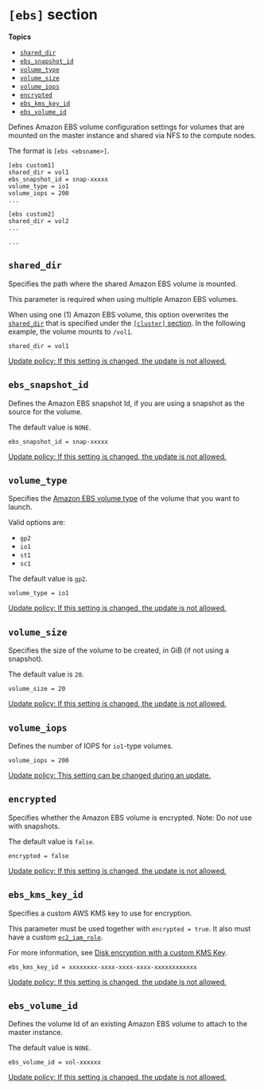 # `[ebs]` section<a name="ebs-section"></a>

**Topics**
+ [`shared_dir`](#ebs-shared-dir)
+ [`ebs_snapshot_id`](#ebs-snapshot-id)
+ [`volume_type`](#volume-type)
+ [`volume_size`](#volume-size)
+ [`volume_iops`](#volume-iops)
+ [`encrypted`](#encrypted)
+ [`ebs_kms_key_id`](#ebs-kms-key-id)
+ [`ebs_volume_id`](#ebs-volume-id)

Defines Amazon EBS volume configuration settings for volumes that are mounted on the master instance and shared via NFS to the compute nodes\.

The format is `[ebs <ebsname>]`\.

```
[ebs custom1]
shared_dir = vol1
ebs_snapshot_id = snap-xxxxx
volume_type = io1
volume_iops = 200
...

[ebs custom2]
shared_dir = vol2
...

...
```

## `shared_dir`<a name="ebs-shared-dir"></a>

Specifies the path where the shared Amazon EBS volume is mounted\.

This parameter is required when using multiple Amazon EBS volumes\.

When using one \(1\) Amazon EBS volume, this option overwrites the [`shared_dir`](cluster-definition.md#cluster-shared-dir) that is specified under the [`[cluster]` section](cluster-definition.md)\. In the following example, the volume mounts to `/vol1`\.

```
shared_dir = vol1
```

[Update policy: If this setting is changed, the update is not allowed.](using-pcluster-update.md#update-policy-fail)

## `ebs_snapshot_id`<a name="ebs-snapshot-id"></a>

Defines the Amazon EBS snapshot Id, if you are using a snapshot as the source for the volume\.

The default value is `NONE`\.

```
ebs_snapshot_id = snap-xxxxx
```

[Update policy: If this setting is changed, the update is not allowed.](using-pcluster-update.md#update-policy-fail)

## `volume_type`<a name="volume-type"></a>

Specifies the [Amazon EBS volume type](https://docs.aws.amazon.com/AWSEC2/latest/UserGuide/EBSVolumeTypes.html) of the volume that you want to launch\.

Valid options are:
+ `gp2`
+ `io1`
+ `st1`
+ `sc1`

The default value is `gp2`\.

```
volume_type = io1
```

[Update policy: If this setting is changed, the update is not allowed.](using-pcluster-update.md#update-policy-fail)

## `volume_size`<a name="volume-size"></a>

Specifies the size of the volume to be created, in GiB \(if not using a snapshot\)\.

The default value is `20`\.

```
volume_size = 20
```

[Update policy: If this setting is changed, the update is not allowed.](using-pcluster-update.md#update-policy-fail)

## `volume_iops`<a name="volume-iops"></a>

Defines the number of IOPS for `io1`\-type volumes\.

```
volume_iops = 200
```

[Update policy: This setting can be changed during an update.](using-pcluster-update.md#update-policy-setting-supported)

## `encrypted`<a name="encrypted"></a>

Specifies whether the Amazon EBS volume is encrypted\. Note: Do *not* use with snapshots\.

The default value is `false`\.

```
encrypted = false
```

[Update policy: If this setting is changed, the update is not allowed.](using-pcluster-update.md#update-policy-fail)

## `ebs_kms_key_id`<a name="ebs-kms-key-id"></a>

Specifies a custom AWS KMS key to use for encryption\.

This parameter must be used together with `encrypted = true`\. It also must have a custom [`ec2_iam_role`](cluster-definition.md#ec2-iam-role)\.

For more information, see [Disk encryption with a custom KMS Key](tutorials_04_encrypted_kms_fs.md)\.

```
ebs_kms_key_id = xxxxxxxx-xxxx-xxxx-xxxx-xxxxxxxxxxxx
```

[Update policy: If this setting is changed, the update is not allowed.](using-pcluster-update.md#update-policy-fail)

## `ebs_volume_id`<a name="ebs-volume-id"></a>

Defines the volume Id of an existing Amazon EBS volume to attach to the master instance\.

The default value is `NONE`\.

```
ebs_volume_id = vol-xxxxxx
```

[Update policy: If this setting is changed, the update is not allowed.](using-pcluster-update.md#update-policy-fail)